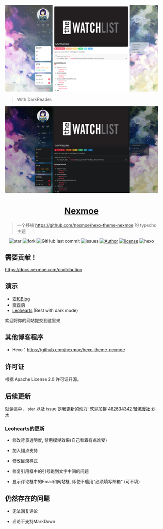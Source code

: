 ![预览图](screenshot_light.png)

> With DarkReader:

![预览图](screenshot.png)

<h1 align="center"><a href="https://nexmoe.com/hexo-theme-nexmoe.html" target="_blank">Nexmoe</a></h1>

> 一个移植 https://github.com/nexmoe/hexo-theme-nexmoe 的 typecho 主题

<p align="center">
<img alt="star" src="https://img.shields.io/github/stars/nexmoe/typecho-theme-nexmoe.svg"/>
<img alt="fork" src="https://img.shields.io/github/forks/nexmoe/typecho-theme-nexmoe.svg"/>
<img alt="GitHub last commit" src="https://img.shields.io/github/last-commit/nexmoe/typecho-theme-nexmoe.svg?label=commits">
<img alt="issues" src="https://img.shields.io/github/issues/nexmoe/typecho-theme-nexmoe.svg"/>
<a href="https://nexmoe.com"><img alt="Author" src="https://img.shields.io/badge/author-%E6%8A%98%E5%BD%B1%E8%BD%BB%E6%A2%A6-red.svg"/></a>
<a href="https://github.com/nexmoe/typecho-theme-nexmoe/blob/master/LICENSE"><img alt="license" src="https://img.shields.io/github/license/nexmoe/typecho-theme-nexmoe.svg"/></a>
<img alt="hexo" src="https://img.shields.io/badge/typecho-blue.svg"/>
</p>

## 需要贡献！
https://docs.nexmoe.com/contribution

## 演示

- [安和Blog](https://lolicorn.com)
- [奈西萌](https://i.nexmoe.com)
- [Leohearts](https://ytoworld.tk) (Best with dark mode)

欢迎将你的网站提交到这里来

## 其他博客程序
 - Hexo：https://github.com/nexmoe/hexo-theme-nexmoe

## 许可证

根据 Apache License 2.0 许可证开源。

## 后续更新
就读高中，
star 以及 issue 是我更新的动力!
欢迎加群 [482634342 轻惋漫社](https://jq.qq.com/?_wv=1027&k=5CfKHun) 划水

### Leohearts的更新

- 修改背景透明度, 禁用模糊效果(自己看着有点难受)

- 加入锚点支持

- 修改目录样式

- 修复引用框中的引号跑到文字中间的问题

- 显示评论框中的Email和网站框, 即使不启用"必须填写邮箱" (可不填)

## 仍然存在的问题

- 无法回复评论

- 评论不支持MarkDown
